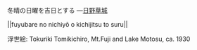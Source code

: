 冬晴の日曜を吉日とする
—[日野草城](https://ja.wikipedia.org/wiki/日野草城)

||fuyubare no nichiyō o kichijitsu to suru||

浮世絵: Tokuriki Tomikichiro, Mt.Fuji and Lake Motosu, ca. 1930